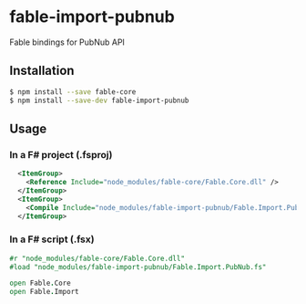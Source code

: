# fable-import-pubnub

Fable bindings for PubNub API

## Installation

```sh
$ npm install --save fable-core
$ npm install --save-dev fable-import-pubnub
```

## Usage

### In a F# project (.fsproj)

```xml
  <ItemGroup>
    <Reference Include="node_modules/fable-core/Fable.Core.dll" />
  </ItemGroup>
  <ItemGroup>
    <Compile Include="node_modules/fable-import-pubnub/Fable.Import.PubNub.fs" />
  </ItemGroup>
```

### In a F# script (.fsx)

```fsharp
#r "node_modules/fable-core/Fable.Core.dll"
#load "node_modules/fable-import-pubnub/Fable.Import.PubNub.fs"

open Fable.Core
open Fable.Import
```